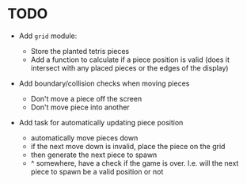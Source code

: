 # TODO
- Add `grid` module:
    - Store the planted tetris pieces
    - Add a function to calculate if a piece position is valid (does it intersect with any placed pieces or the edges of the display)

- Add boundary/collision checks when moving pieces
    - Don't move a piece off the screen
    - Don't move piece into another

- Add task for automatically updating piece position
    - automatically move pieces down
    - if the next move down is invalid, place the piece on the grid
    - then generate the next piece to spawn
    - ^ somewhere, have a check if the game is over. I.e. will the next piece to spawn be a valid position or not